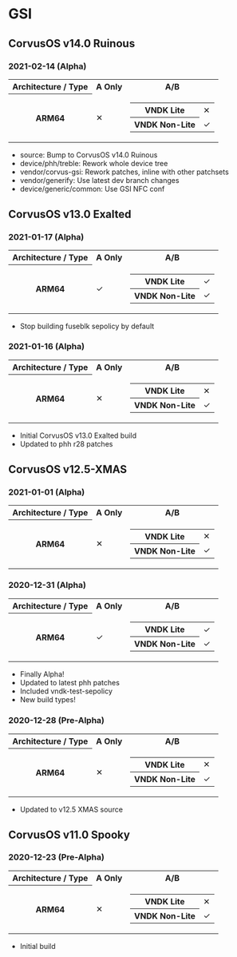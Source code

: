 # GSI
<!-- Table format
<table>
	<tr>
		<th>Architecture / Type</th>
		<th>A Only</th>
		<th>A/B</th>
	</tr>
    <tr>
		<th>ARM32</th>
		<td></td>
		<td></td>
	</tr>
    <tr>
		<th>ARM32_binder64</th>
		<td>N/A</td>
		<td>
        	<table>
                <tr>
                	<th>VNDK Lite</th>
                    <td></td>
                </tr>
                <tr>
                	<th>VNDK Non-Lite</th>
                    <td></td>
                </tr>
        	</table>
        </td>
	</tr>
	<tr>
		<th>ARM64</th>
		<td></td>
		<td>
        	<table>
                <tr>
                	<th>VNDK Lite</th>
                    <td></td>
                </tr>
                <tr>
                	<th>VNDK Non-Lite</th>
                    <td></td>
                </tr>
        	</table>
        </td>
	</tr>
</table>
-->

<!--
	Emojis
		✓ - Tick
		✕ - Cross
-->

## CorvusOS v14.0 Ruinous
### 2021-02-14 (Alpha)
<table>
	<tr>
		<th>Architecture / Type</th>
		<th>A Only</th>
		<th>A/B</th>
	</tr>
	<tr>
		<th>ARM64</th>
		<td>✕</td>
		<td>
        	<table>
                <tr>
                	<th>VNDK Lite</th>
                    <td>✕</td>
                </tr>
                <tr>
                	<th>VNDK Non-Lite</th>
                    <td>✓</td>
                </tr>
        	</table>
        </td>
	</tr>
</table>

- source: Bump to CorvusOS v14.0 Ruinous
- device/phh/treble: Rework whole device tree
- vendor/corvus-gsi: Rework patches, inline with other patchsets
- vendor/generify: Use latest dev branch changes
- device/generic/common: Use GSI NFC conf

## CorvusOS v13.0 Exalted
### 2021-01-17 (Alpha)
<table>
	<tr>
		<th>Architecture / Type</th>
		<th>A Only</th>
		<th>A/B</th>
	</tr>
	<tr>
		<th>ARM64</th>
		<td>✓</td>
		<td>
        	<table>
                <tr>
                	<th>VNDK Lite</th>
                    <td>✓</td>
                </tr>
                <tr>
                	<th>VNDK Non-Lite</th>
                    <td>✓</td>
                </tr>
        	</table>
        </td>
	</tr>
</table>

- Stop building fuseblk sepolicy by default

### 2021-01-16 (Alpha)
<table>
	<tr>
		<th>Architecture / Type</th>
		<th>A Only</th>
		<th>A/B</th>
	</tr>
	<tr>
		<th>ARM64</th>
		<td>✕</td>
		<td>
        	<table>
                <tr>
                	<th>VNDK Lite</th>
                    <td>✕</td>
                </tr>
                <tr>
                	<th>VNDK Non-Lite</th>
                    <td>✓</td>
                </tr>
        	</table>
        </td>
	</tr>
</table>

- Initial CorvusOS v13.0 Exalted build
- Updated to phh r28 patches

## CorvusOS v12.5-XMAS
### 2021-01-01 (Alpha)
<table>
	<tr>
		<th>Architecture / Type</th>
		<th>A Only</th>
		<th>A/B</th>
	</tr>
	<tr>
		<th>ARM64</th>
		<td>✕</td>
		<td>
        	<table>
                <tr>
                	<th>VNDK Lite</th>
                    <td>✕</td>
                </tr>
                <tr>
                	<th>VNDK Non-Lite</th>
                    <td>✓</td>
                </tr>
        	</table>
        </td>
	</tr>
</table>


### 2020-12-31 (Alpha)
<table>
	<tr>
		<th>Architecture / Type</th>
		<th>A Only</th>
		<th>A/B</th>
	</tr>
	<tr>
		<th>ARM64</th>
		<td>✓</td>
		<td>
        	<table>
                <tr>
                	<th>VNDK Lite</th>
                    <td>✓</td>
                </tr>
                <tr>
                	<th>VNDK Non-Lite</th>
                    <td>✓</td>
                </tr>
        	</table>
        </td>
	</tr>
</table>

- Finally Alpha!
- Updated to latest phh patches
- Included vndk-test-sepolicy
- New build types!

### 2020-12-28 (Pre-Alpha)
<table>
	<tr>
		<th>Architecture / Type</th>
		<th>A Only</th>
		<th>A/B</th>
	</tr>
	<tr>
		<th>ARM64</th>
		<td>✕</td>
		<td>
        	<table>
                <tr>
                	<th>VNDK Lite</th>
                    <td>✕</td>
                </tr>
                <tr>
                	<th>VNDK Non-Lite</th>
                    <td>✓</td>
                </tr>
        	</table>
        </td>
	</tr>
</table>

- Updated to v12.5 XMAS source

## CorvusOS v11.0 Spooky
### 2020-12-23 (Pre-Alpha)
<table>
	<tr>
		<th>Architecture / Type</th>
		<th>A Only</th>
		<th>A/B</th>
	</tr>
	<tr>
		<th>ARM64</th>
		<td>✕</td>
		<td>
        	<table>
                <tr>
                	<th>VNDK Lite</th>
                    <td>✕</td>
                </tr>
                <tr>
                	<th>VNDK Non-Lite</th>
                    <td>✓</td>
                </tr>
        	</table>
        </td>
	</tr>
</table>

- Initial build
